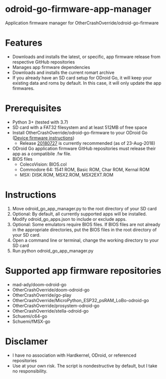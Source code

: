 # odroid-go-firmware-app-manager
Application firmware manager for OtherCrashOverride/odroid-go-firmware

# Features
* Downloads and installs the latest, or specific, app firmware release from respective GitHub repositories
* Manages app firmware dependencies
* Downloads and installs the current romart archive
* If you already have an SD card setup for ODroid Go, it will keep your existing data and roms by default. In this case, it will only update the app firmwares.

# Prerequisites
* Python 3+ (tested with 3.7)
* SD card with a FAT32 filesystem and at least 512MB of free space
* Install OtherCrashOverride/odroid-go-firmware to your ODroid Go ([Device firmware instructions](https://wiki.odroid.com/odroid_go/firmware_update))
  * Release [20180727](https://github.com/OtherCrashOverride/odroid-go-firmware/releases/tag/20180727) is currently recommended (as of 23-Aug-2018)
* ODroid Go application firmware GitHub repositories must release their app as a compatibile .fw file.
* BIOS files
  * ColecoVision: BIOS.col
  * Commodore 64: 1541 ROM, Basic ROM, Char ROM, Kernal ROM
  * MSX: DISK.ROM, MSX2.ROM, MSX2EXT.ROM

# Instructions
1. Move odroid\_go\_app_manager.py to the root directory of your SD card
2. Optional: By default, all currently supported apps will be installed. Modify odroid\_go_apps.json to include or exclude apps.
3. Optional: Some emulators require BIOS files. If BIOS files are not already in the appropriate directories, put the BIOS files in the root directory of your SD card.
4. Open a command line or terminal, change the working directory to your SD card
5. Run python odroid_go_app_manager.py

# Supported app firmware repositories
* mad-ady/doom-odroid-go
* OtherCrashOverride/doom-odroid-go
* OtherCrashOverride/go-play
* OtherCrashOverride/MicroPython_ESP32_psRAM_LoBo-odroid-go
* OtherCrashOverride/prosystem-odroid-go
* OtherCrashOverride/stella-odroid-go
* Schuemi/c64-go
* Schuemi/fMSX-go

# Disclamer
* I have no association with Hardkernel, ODroid, or referenced repositories
* Use at your own risk. The script is nondestructive by default, but I take no responsibility.
